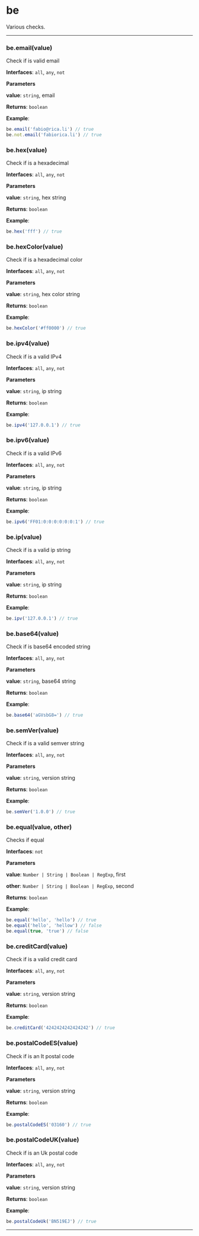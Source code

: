 # be

Various checks.



* * *

### be.email(value) 

Check if is valid email

**Interfaces**: `all`, `any`, `not`

**Parameters**

**value**: `string`, email

**Returns**: `boolean`

**Example**:
```js
be.email('fabio@rica.li') // true
be.not.email('fabiorica.li') // true
```


### be.hex(value) 

Check if is a hexadecimal

**Interfaces**: `all`, `any`, `not`

**Parameters**

**value**: `string`, hex string

**Returns**: `boolean`

**Example**:
```js
be.hex('fff') // true
```


### be.hexColor(value) 

Check if is a hexadecimal color

**Interfaces**: `all`, `any`, `not`

**Parameters**

**value**: `string`, hex color string

**Returns**: `boolean`

**Example**:
```js
be.hexColor('#ff0000') // true
```


### be.ipv4(value) 

Check if is a valid IPv4

**Interfaces**: `all`, `any`, `not`

**Parameters**

**value**: `string`, ip string

**Returns**: `boolean`

**Example**:
```js
be.ipv4('127.0.0.1') // true
```


### be.ipv6(value) 

Check if is a valid IPv6

**Interfaces**: `all`, `any`, `not`

**Parameters**

**value**: `string`, ip string

**Returns**: `boolean`

**Example**:
```js
be.ipv6('FF01:0:0:0:0:0:0:1') // true
```


### be.ip(value) 

Check if is a valid ip string

**Interfaces**: `all`, `any`, `not`

**Parameters**

**value**: `string`, ip string

**Returns**: `boolean`

**Example**:
```js
be.ipv('127.0.0.1') // true
```


### be.base64(value) 

Check if is base64 encoded string

**Interfaces**: `all`, `any`, `not`

**Parameters**

**value**: `string`, base64 string

**Returns**: `boolean`

**Example**:
```js
be.base64('aGVsbG8=') // true
```


### be.semVer(value) 

Check if is a valid semver string

**Interfaces**: `all`, `any`, `not`

**Parameters**

**value**: `string`, version string

**Returns**: `boolean`

**Example**:
```js
be.semVer('1.0.0') // true
```


### be.equal(value, other) 

Checks if equal

**Interfaces**: `not`

**Parameters**

**value**: `Number | String | Boolean | RegExp`, first

**other**: `Number | String | Boolean | RegExp`, second

**Returns**: `boolean`

**Example**:
```js
be.equal('hello', 'hello') // true
be.equal('hello', 'hellow') // false
be.equal(true, 'true') // false
```


### be.creditCard(value) 

Check if is a valid credit card

**Interfaces**: `all`, `any`, `not`

**Parameters**

**value**: `string`, version string

**Returns**: `boolean`

**Example**:
```js
be.creditCard('4242424242424242') // true
```


### be.postalCodeES(value) 

Check if is an It postal code

**Interfaces**: `all`, `any`, `not`

**Parameters**

**value**: `string`, version string

**Returns**: `boolean`

**Example**:
```js
be.postalCodeES('03160') // true
```


### be.postalCodeUK(value) 

Check if is an Uk postal code

**Interfaces**: `all`, `any`, `not`

**Parameters**

**value**: `string`, version string

**Returns**: `boolean`

**Example**:
```js
be.postalCodeUk('BN519EJ') // true
```



* * *










